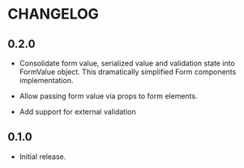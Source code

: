 # CHANGELOG

## 0.2.0

  - Consolidate form value, serialized value and validation state into FormValue
    object. This dramatically simplified Form components implementation.

  - Allow passing form value via props to form elements.

  - Add support for external validation

## 0.1.0

  - Initial release.
